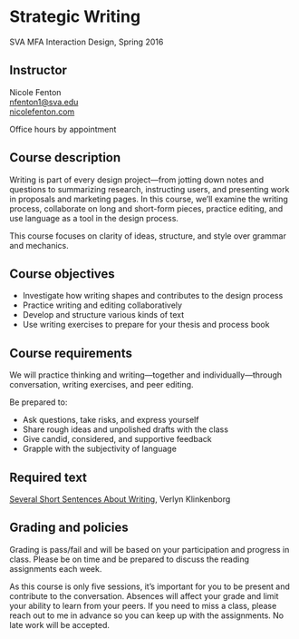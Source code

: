 # Strategic Writing

SVA MFA Interaction Design, Spring 2016

## Instructor

Nicole Fenton  
nfenton1@sva.edu  
[nicolefenton.com](http://nicolefenton.com)

Office hours by appointment

## Course description
Writing is part of every design project—from jotting down notes and questions to summarizing research, instructing users, and presenting work in proposals and marketing pages. In this course, we’ll examine the writing process, collaborate on long and short-form pieces, practice editing, and use language as a tool in the design process.

This course focuses on clarity of ideas, structure, and style over grammar and mechanics.

## Course objectives

* Investigate how writing shapes and contributes to the design process
* Practice writing and editing collaboratively
* Develop and structure various kinds of text
* Use writing exercises to prepare for your thesis and process book

## Course requirements

We will practice thinking and writing—together and individually—through conversation, writing exercises, and peer editing.

Be prepared to:

* Ask questions, take risks, and express yourself
* Share rough ideas and unpolished drafts with the class
* Give candid, considered, and supportive feedback
* Grapple with the subjectivity of language

## Required text
[Several Short Sentences About Writing](http://www.penguinrandomhouse.com/books/93789/several-short-sentences-about-writing-by-verlyn-klinkenborg/9780307279415/), Verlyn Klinkenborg

## Grading and policies

Grading is pass/fail and will be based on your participation and progress in class. Please be on time and be prepared to discuss the reading assignments each week.

As this course is only five sessions, it’s important for you to be present and contribute to the conversation. Absences will affect your grade and limit your ability to learn from your peers. If you need to miss a class, please reach out to me in advance so you can keep up with the assignments. No late work will be accepted.

